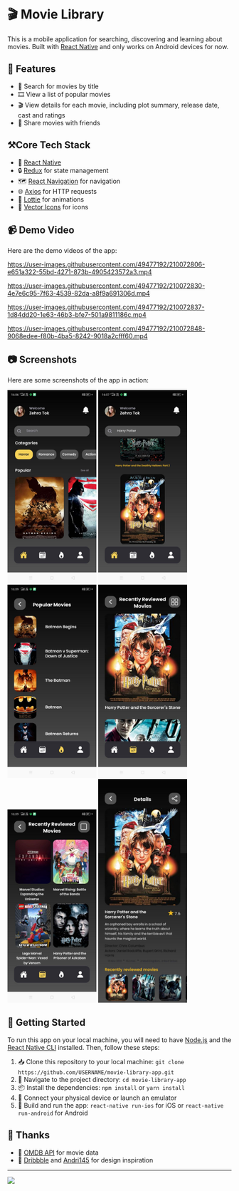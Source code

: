 # 🎬 Movie Library

This is a mobile application for searching, discovering and learning about movies. Built with [React Native](https://reactnative.dev/) and only works on Android devices for now.


## 🎥 Features

- 🔎 Search for movies by title
- 🎞️ View a list of popular movies
- 🎬 View details for each movie, including plot summary, release date, cast and ratings
- 🤝 Share movies with friends


## ⚒️Core Tech Stack
- 📱  [React Native](https://reactnative.dev/)
- 🔒 [Redux](https://redux.js.org/) for state management
- 🗺️ [React Navigation](https://reactnavigation.org/) for navigation
- 🌐 [Axios](https://github.com/axios/axios) for HTTP requests
- 🎥 [Lottie](https://airbnb.io/lottie/) for animations
- 🔖 [Vector Icons](https://github.com/oblador/react-native-vector-icons) for icons


## 📹 Demo Video

Here are the demo videos of the app:



https://user-images.githubusercontent.com/49477192/210072806-e651a322-55bd-4271-873b-4905423572a3.mp4

https://user-images.githubusercontent.com/49477192/210072830-4e7e6c95-7f63-4539-82da-a8f9a691306d.mp4

https://user-images.githubusercontent.com/49477192/210072837-1d84dd20-1e63-46b3-bfe7-501a9811186c.mp4

https://user-images.githubusercontent.com/49477192/210072848-9068edee-f80b-4ba5-8242-9018a2cfff60.mp4




## 📷 Screenshots

Here are some screenshots of the app in action:

<img src="https://github.com/zehratok/movie-library-app/blob/main/Screenshots/ss01.jpg" width="200" /> <img src="https://github.com/zehratok/movie-library-app/blob/main/Screenshots/ss03.jpg" width="200" /> <img src="https://github.com/zehratok/movie-library-app/blob/main/Screenshots/ss02.jpg" width="200" /> <img src="https://github.com/zehratok/movie-library-app/blob/main/Screenshots/ss05.jpg" width="200" /> <img src="https://github.com/zehratok/movie-library-app/blob/main/Screenshots/ss06.jpg" width="200" /> <img src="https://github.com/zehratok/movie-library-app/blob/main/Screenshots/ss04.jpg" width="200" />

## 🚀 Getting Started

To run this app on your local machine, you will need to have [Node.js](https://nodejs.org/) and the [React Native CLI](https://reactnative.dev/docs/getting-started) installed. Then, follow these steps:

1. 📥 Clone this repository to your local machine: `git clone https://github.com/USERNAME/movie-library-app.git`
2. 📂 Navigate to the project directory: `cd movie-library-app`
3. 📦 Install the dependencies: `npm install` or `yarn install`
4. 📱 Connect your physical device or launch an emulator
5. 🚀 Build and run the app: `react-native run-ios` for iOS or `react-native run-android` for Android

## 🙏 Thanks

- 🎥 [OMDB API](https://www.omdbapi.com/) for movie data
- 🎨 [Dribbble](https://dribbble.com/) and [Andri145](https://dribbble.com/andri145) for design inspiration

<hr>
<p>  
  <a href="https://skillicons.dev">
    <img src="https://skillicons.dev/icons?i=react" />
  </a>

</p>

